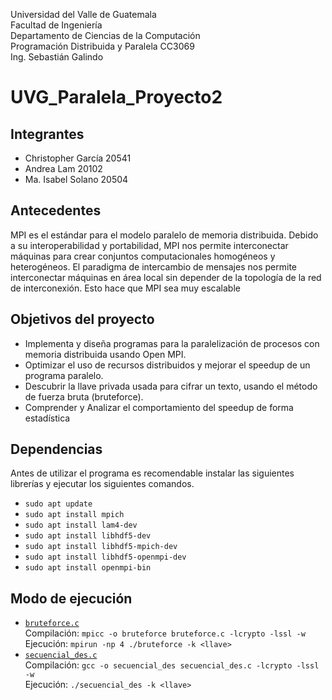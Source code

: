 Universidad del Valle de Guatemala <br>
Facultad de Ingeniería <br>
Departamento de Ciencias de la Computación <br>
Programación Distribuida y Paralela CC3069 <br>
Ing. Sebastián Galindo 

# UVG_Paralela_Proyecto2

## Integrantes 
- Christopher García 20541
- Andrea Lam 20102
- Ma. Isabel Solano 20504

## Antecedentes
MPI es el estándar para el modelo paralelo de memoria distribuida. Debido a su interoperabilidad y portabilidad, MPI nos permite interconectar máquinas para crear conjuntos
computacionales homogéneos y heterogéneos. El paradigma de intercambio de mensajes nos permite interconectar máquinas en área local sin depender de la topología de la red de interconexión. Esto hace que MPI sea muy escalable

## Objetivos del proyecto
- Implementa y diseña programas para la paralelización de procesos con memoria distribuida usando Open MPI.
- Optimizar el uso de recursos distribuidos y mejorar el speedup de un programa paralelo.
- Descubrir la llave privada usada para cifrar un texto, usando el método de fuerza bruta (bruteforce).
- Comprender y Analizar el comportamiento del speedup de forma estadística

## Dependencias
Antes de utilizar el programa es recomendable instalar las siguientes librerías y ejecutar los siguientes comandos. 
- `sudo apt update`
- `sudo apt install mpich`
- `sudo apt install lam4-dev`
- `sudo apt install libhdf5-dev`
- `sudo apt install libhdf5-mpich-dev`
- `sudo apt install libhdf5-openmpi-dev`
- `sudo apt install openmpi-bin`

## Modo de ejecución
- [`bruteforce.c`](https://github.com/ChristopherG19/UVG_Paralela_Proyecto2/blob/main/bruteforce.c) <br>
Compilación: `mpicc -o bruteforce bruteforce.c -lcrypto -lssl -w` <br>
Ejecución: `mpirun -np 4 ./bruteforce -k <llave>`
- [`secuencial_des.c`](https://github.com/ChristopherG19/UVG_Paralela_Proyecto2/blob/main/secuencial_des.c) <br>
Compilación: `gcc -o secuencial_des secuencial_des.c -lcrypto -lssl -w` <br>
Ejecución: `./secuencial_des -k <llave>`
